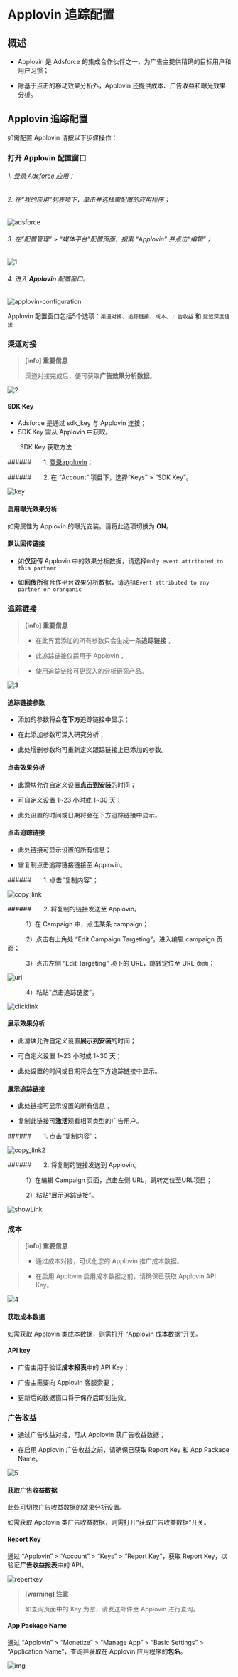 # Applovin 追踪配置

## 概述

* Applovin 是 Adsforce 的集成合作伙伴之一，为广告主提供精确的目标用户和用户习惯；

* 除基于点击的移动效果分析外，Applovin 还提供成本、广告收益和曝光效果分析。

## Applovin 追踪配置

如需配置 Applovin 请按以下步骤操作：

### 打开 Applovin 配置窗口

###### 1. [登录 Adsforce 应用](<https://demo-portal.adsforce.io/login>)；

###### 2. 在“我的应用”列表项下，单击并选择需配置的应用程序；

   ![adsforce](adsforce.png)

###### 3. 在“配置管理” > “媒体平台”配置页面，搜索 “Applovin” 并点击“编辑”；

![1](1.png) 

###### 4. 进入 **Applovin** 配置窗口。

   ![applovin-configuration](applovin-configuration.png)

 Applovin 配置窗口包括5个选项：`渠道对接`、`追踪链接`、`成本`、`广告收益` 和 `延迟深度链接`

### 渠道对接

> **[info] 重要信息**
>
> 渠道对接完成后，便可获取**广告效果分析数据**。

![2](2.png) 

#### SDK Key

-  Adsforce 是通过 sdk_key 与 Applovin 连接；
- SDK Key 需从 Applovin 中获取。

&ensp;&ensp;&ensp;&ensp;SDK Key 获取方法：

######&ensp;&ensp;&ensp;&ensp;1. [登录applovin](https://dash.applovin.com/login)；

######&ensp;&ensp;&ensp;&ensp;2. 在 “Account” 项目下，选择“Keys” > “SDK Key”。

![key](key.png)

#### 启用曝光效果分析

如需属性为 Applovin 的曝光安装。请将此选项切换为 **ON**。

#### 默认回传链接

* 如**仅回传** Applovin 中的效果分析数据，请选择`Only event attributed to this partner`

* 如**回传所有**合作平台效果分析数据，请选择`Event attributed to any partner or oranganic`

### 追踪链接
> **[info] 重要信息**
>
> * 在此界面添加的所有参数只会生成一条**追踪链接**；

> * 此追踪链接仅适用于 Applovin；

> * 使用追踪链接可更深入的分析研究产品。

![3](3.png)

#### 追踪链接参数

* 添加的参数将会**在下方**追踪链接中显示；

* 在此添加参数可深入研究分析；

* 此处增删参数均可重新定义跟踪链接上已添加的参数。

#### 点击效果分析

* 此滑块允许自定义设置**点击到安装**的时间；

* 可自定义设置 1~23 小时或 1~30 天；

* 此处设置的时间或日期将会在下方追踪链接中显示。

#### 点击追踪链接

* 此处链接可显示设置的所有信息；

* 需复制点击追踪链接链接至 Applovin。

######&ensp;&ensp;&ensp;&ensp;1. 点击“复制内容”；

![copy_link](copy_link.png)

######&ensp;&ensp;&ensp;&ensp;2. 将复制的链接发送至 Applovin。

&ensp;&ensp;&ensp;&ensp;&ensp;&ensp;1）在 Campaign 中，点击某条 campaign；

&ensp;&ensp;&ensp;&ensp;&ensp;&ensp;2）点击右上角处 “Edit Campaign Targeting”，进入编辑 campaign 页面； 

&ensp;&ensp;&ensp;&ensp;&ensp;&ensp;3）点击左侧 “Edit Targeting” 项下的 URL，跳转定位至 URL 页面；

![url](url.png)

&ensp;&ensp;&ensp;&ensp;&ensp;&ensp;4）粘贴“点击追踪链接”。

![clicklink](clicklink.png)

#### 展示效果分析

* 此滑块允许自定义设置**展示到安装**的时间；

* 可自定义设置 1~23 小时或 1~30 天；

* 此处设置的时间或日期将会在下方追踪链接中显示。

#### 展示追踪链接

* 此处链接可显示设置的所有信息；

* 复制此链接可**激活**观看相同类型的广告用户。

######&ensp;&ensp;&ensp;&ensp;1. 点击“复制内容”；

![copy_link2](copy_link2.png)

######&ensp;&ensp;&ensp;&ensp;2. 将复制的链接发送到 Applovin。

&ensp;&ensp;&ensp;&ensp;&ensp;&ensp;1）在编辑 Campaign 页面，点击左侧 URL，跳转定位至URL项目； 

&ensp;&ensp;&ensp;&ensp;&ensp;&ensp;2）粘贴“展示追踪链接”。

![showLink](showLink.png) 

### 成本

> **[info] 重要信息**
>
> * 通过成本对接，可优化您的 Applovin 推广成本数据。

> * 在启用 Applovin 启用成本数据之前，请确保已获取 Applovin API Key。

![4](4.png) 

#### 获取成本数据

如需获取 Applovin 类成本数据，则需打开 “Applovin 成本数据”开关。

#### API key

* 广告主用于验证**成本报表**中的 API Key；

* 广告主需要向 Applovin 客服索要；

* 更新后的数据窗口将于保存后即刻生效。

### 广告收益

* 通过广告收益对接，可从 Applovin 获广告收益数据；

* 在启用 Applovin 广告收益之前，请确保已获取 Report Key 和 App Package Name。

![5](5.png) 

#### 获取广告收益数据

此处可切换广告收益数据的效果分析设置。

如需获取 Applovin 类广告收益数据，则需打开“获取广告收益数据”开关。

#### Report Key

通过 “Applovin” > “Account” > “Keys” > “Report Key”，获取 Report Key，以验证**广告收益报表**中的 API。

![repertkey](repertkey.png)

> **[warning] 注意**
>
> 如查询页面中的 Key 为空，请发送邮件至 Applovin 进行查询。

#### App Package Name

通过 “Applovin” > “Monetize” > “Manage App” > “Basic Settings” > “Application Name”，查询并获取在 Applovin 应用程序的**包名**。

![img](apppackagename.png)

